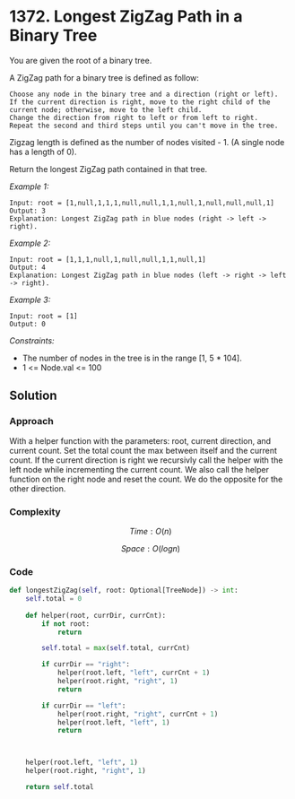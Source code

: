 # 1372. Longest ZigZag Path in a Binary Tree
You are given the root of a binary tree.

A ZigZag path for a binary tree is defined as follow:

    Choose any node in the binary tree and a direction (right or left).
    If the current direction is right, move to the right child of the current node; otherwise, move to the left child.
    Change the direction from right to left or from left to right.
    Repeat the second and third steps until you can't move in the tree.

Zigzag length is defined as the number of nodes visited - 1. (A single node has a length of 0).

Return the longest ZigZag path contained in that tree.

*Example 1:*

```
Input: root = [1,null,1,1,1,null,null,1,1,null,1,null,null,null,1]
Output: 3
Explanation: Longest ZigZag path in blue nodes (right -> left -> right).
```

*Example 2:*

```
Input: root = [1,1,1,null,1,null,null,1,1,null,1]
Output: 4
Explanation: Longest ZigZag path in blue nodes (left -> right -> left -> right).
```

*Example 3:*

```
Input: root = [1]
Output: 0
```

*Constraints:*

* The number of nodes in the tree is in the range [1, 5 * 104].
* 1 <= Node.val <= 100

## Solution

### Approach
With a helper function with the parameters: root, current direction, and current count. Set the total count the max between itself and the current count. If the current direction is right we recursivly call the helper with the left node while incrementing the current count. We also call the helper function on the right node and reset the count. We do the opposite for the other direction. 

### Complexity
$$Time: O(n)$$

$$Space: O(logn)$$

### Code
```py
def longestZigZag(self, root: Optional[TreeNode]) -> int:
    self.total = 0
    
    def helper(root, currDir, currCnt):
        if not root:
            return

        self.total = max(self.total, currCnt)

        if currDir == "right":
            helper(root.left, "left", currCnt + 1)
            helper(root.right, "right", 1)
            return

        if currDir == "left":
            helper(root.right, "right", currCnt + 1)
            helper(root.left, "left", 1)
            return



    helper(root.left, "left", 1)
    helper(root.right, "right", 1)

    return self.total
```